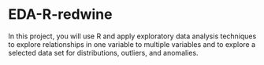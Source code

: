 # EDA-R-redwine
In this project, you will use R and apply exploratory data analysis techniques to explore relationships in one variable to multiple variables and to explore a selected data set for distributions, outliers, and anomalies.

